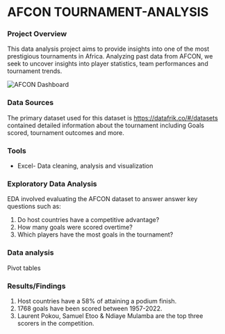 # AFCON TOURNAMENT-ANALYSIS 

### Project Overview
This data analysis project aims to provide insights into one of the most prestigious tournaments in Africa. Analyzing past data from AFCON, we seek to uncover insights into player statistics, team performances and tournament trends.

![AFCON Dashboard](https://github.com/Barawa2/AFCON-ANALYSIS/assets/167060021/1f774a7e-0772-45ef-9776-ed36317ca49f)


### Data Sources
The primary dataset used for this dataset is https://datafrik.co/#/datasets contained detailed information about the tournament including Goals scored, tournament outcomes and more.

### Tools
- Excel- Data cleaning, analysis and visualization

### Exploratory Data Analysis
EDA involved evaluating the AFCON dataset to answer answer key questions such as:

1. Do host countries have a competitive advantage?
2. How many goals were scored overtime?
3. Which players have the most goals in the tournament?

### Data analysis
Pivot tables

### Results/Findings
1. Host countries have a 58% of attaining a podium finish.
2. 1768 goals have been scored  between 1957-2022.
3. Laurent Pokou, Samuel Etoo & Ndiaye Mulamba are the top three scorers in the competition.



